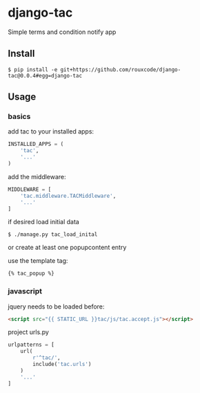 # django-tac

Simple terms and condition notify app  


## Install  
```shell
$ pip install -e git+https://github.com/rouxcode/django-tac@0.0.4#egg=django-tac  
```  

## Usage  

### basics
add tac to your installed apps:  
```python
INSTALLED_APPS = (
    'tac',
    '...'
)
```  

add the middleware:  
```python
MIDDLEWARE = [
    'tac.middleware.TACMiddleware',
    '...'
]
````

if desired load initial data  
```shell
$ ./manage.py tac_load_inital
```
or create at least one popupcontent entry  

use the template tag:
```html
{% tac_popup %}
```

### javascript  
jquery needs to be loaded before:  
```html
<script src="{{ STATIC_URL }}tac/js/tac.accept.js"></script>
```
project urls.py  
```python
urlpatterns = [
    url(
        r'^tac/',
        include('tac.urls')
    )
    '...'
]
```